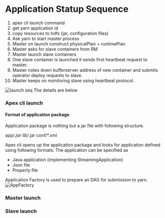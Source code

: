 # Application Statup Sequence

1. apex cli launch command
2. get yarn application id
3. copy resources to hdfs (jar, configuration files)
4. Ask yarn to start master process
5. Master on launch construct physicalPlan + runtimePlan
6. Master asks for slave containers from RM
7. Master launch slave containers
8. One slave container is launched it sends first heartbeat request to master.
9. Master notes down bufferserver address of new container and submits
   operator deploy requests to slave.
10. Master keeps on monitoring slave using heartbeat protocol.

![launch seq](/home/tushar/work/apex/internals/images/initiallaunchseq.png)
The details are below

### Apex cli launch

#### Format of application package
Application package is nothing but a jar file with following structure.

app/*.jar
lib/*.jar
conf/*.xml

Apex cli opens up the application package and looks for application defined using
following formats.
The application can be specified as 
- Java application (implementing StreamingApplication)
- Json file 
- Property file 


Application Factory is used to prepare an DAG for submission to yarn.
![AppFactory](/home/tushar/work/apex/internals/images/AppFactory.jpg)


### Master launch


### Slave launch
